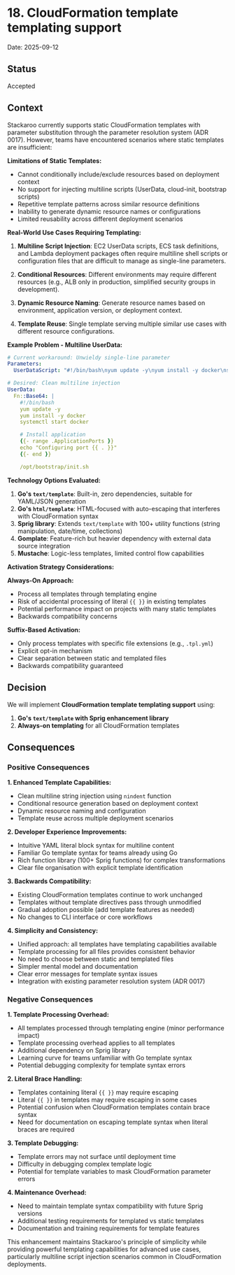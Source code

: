 # 18. CloudFormation template templating support

Date: 2025-09-12

## Status

Accepted

## Context

Stackaroo currently supports static CloudFormation templates with parameter substitution through the parameter resolution system (ADR 0017). However, teams have encountered scenarios where static templates are insufficient:

**Limitations of Static Templates:**
- Cannot conditionally include/exclude resources based on deployment context
- No support for injecting multiline scripts (UserData, cloud-init, bootstrap scripts)
- Repetitive template patterns across similar resource definitions
- Inability to generate dynamic resource names or configurations
- Limited reusability across different deployment scenarios

**Real-World Use Cases Requiring Templating:**
1. **Multiline Script Injection**: EC2 UserData scripts, ECS task definitions, and Lambda deployment packages often require multiline shell scripts or configuration files that are difficult to manage as single-line parameters.

2. **Conditional Resources**: Different environments may require different resources (e.g., ALB only in production, simplified security groups in development).

3. **Dynamic Resource Naming**: Generate resource names based on environment, application version, or deployment context.

4. **Template Reuse**: Single template serving multiple similar use cases with different resource configurations.

**Example Problem - Multiline UserData:**
```yaml
# Current workaround: Unwieldy single-line parameter
Parameters:
  UserDataScript: "#!/bin/bash\nyum update -y\nyum install -y docker\nsystemctl start docker\n# More commands..."

# Desired: Clean multiline injection
UserData:
  Fn::Base64: |
    #!/bin/bash
    yum update -y
    yum install -y docker
    systemctl start docker

    # Install application
    {{- range .ApplicationPorts }}
    echo "Configuring port {{ . }}"
    {{- end }}

    /opt/bootstrap/init.sh
```

**Technology Options Evaluated:**

1. **Go's `text/template`**: Built-in, zero dependencies, suitable for YAML/JSON generation
2. **Go's `html/template`**: HTML-focused with auto-escaping that interferes with CloudFormation syntax
3. **Sprig library**: Extends `text/template` with 100+ utility functions (string manipulation, date/time, collections)
4. **Gomplate**: Feature-rich but heavier dependency with external data source integration
5. **Mustache**: Logic-less templates, limited control flow capabilities

**Activation Strategy Considerations:**

**Always-On Approach:**
- Process all templates through templating engine
- Risk of accidental processing of literal `{{ }}` in existing templates
- Potential performance impact on projects with many static templates
- Backwards compatibility concerns

**Suffix-Based Activation:**
- Only process templates with specific file extensions (e.g., `.tpl.yml`)
- Explicit opt-in mechanism
- Clear separation between static and templated files
- Backwards compatibility guaranteed

## Decision

We will implement **CloudFormation template templating support** using:

1. **Go's `text/template` with Sprig enhancement library**
2. **Always-on templating** for all CloudFormation templates

## Consequences

### Positive Consequences

**1. Enhanced Template Capabilities:**
- Clean multiline string injection using `nindent` function
- Conditional resource generation based on deployment context
- Dynamic resource naming and configuration
- Template reuse across multiple deployment scenarios

**2. Developer Experience Improvements:**
- Intuitive YAML literal block syntax for multiline content
- Familiar Go template syntax for teams already using Go
- Rich function library (100+ Sprig functions) for complex transformations
- Clear file organisation with explicit template identification

**3. Backwards Compatibility:**
- Existing CloudFormation templates continue to work unchanged
- Templates without template directives pass through unmodified
- Gradual adoption possible (add template features as needed)
- No changes to CLI interface or core workflows

**4. Simplicity and Consistency:**
- Unified approach: all templates have templating capabilities available
- Template processing for all files provides consistent behavior
- No need to choose between static and templated files
- Simpler mental model and documentation
- Clear error messages for template syntax issues
- Integration with existing parameter resolution system (ADR 0017)

### Negative Consequences

**1. Template Processing Overhead:**
- All templates processed through templating engine (minor performance impact)
- Template processing overhead applies to all templates
- Additional dependency on Sprig library
- Learning curve for teams unfamiliar with Go template syntax
- Potential debugging complexity for template syntax errors

**2. Literal Brace Handling:**
- Templates containing literal `{{ }}` may require escaping
- Literal `{{ }}` in templates may require escaping in some cases
- Potential confusion when CloudFormation templates contain brace syntax
- Need for documentation on escaping template syntax when literal braces are required

**3. Template Debugging:**
- Template errors may not surface until deployment time
- Difficulty in debugging complex template logic
- Potential for template variables to mask CloudFormation parameter errors

**4. Maintenance Overhead:**
- Need to maintain template syntax compatibility with future Sprig versions
- Additional testing requirements for templated vs static templates
- Documentation and training requirements for template features

This enhancement maintains Stackaroo's principle of simplicity while providing powerful templating capabilities for advanced use cases, particularly multiline script injection scenarios common in CloudFormation deployments.
